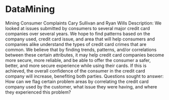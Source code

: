 # DataMining
Mining Consumer Complaints
Cary Sullivan and Ryan Wills
Description: We looked at issues submitted by consumers to several major credit card companies over several years. We hope to find patterns based on the company used, credit card issue, and area that will help consumers and companies alike understand the types of credit card crimes that are common. We believe that by finding trends, patterns, and/or correlations between these certain attributes, it may help credit card companies become more secure, more reliable, and be able to offer the consumer a safer, better, and more secure experience while using their cards. If this is achieved, the overall confidence of the consumer in the credit card company will increase, benefiting both parties.
Questions sought to answer: How can we flag certain problem areas by correlating the credit card company used by the customer, what issue they were having, and where they experienced this problem?
